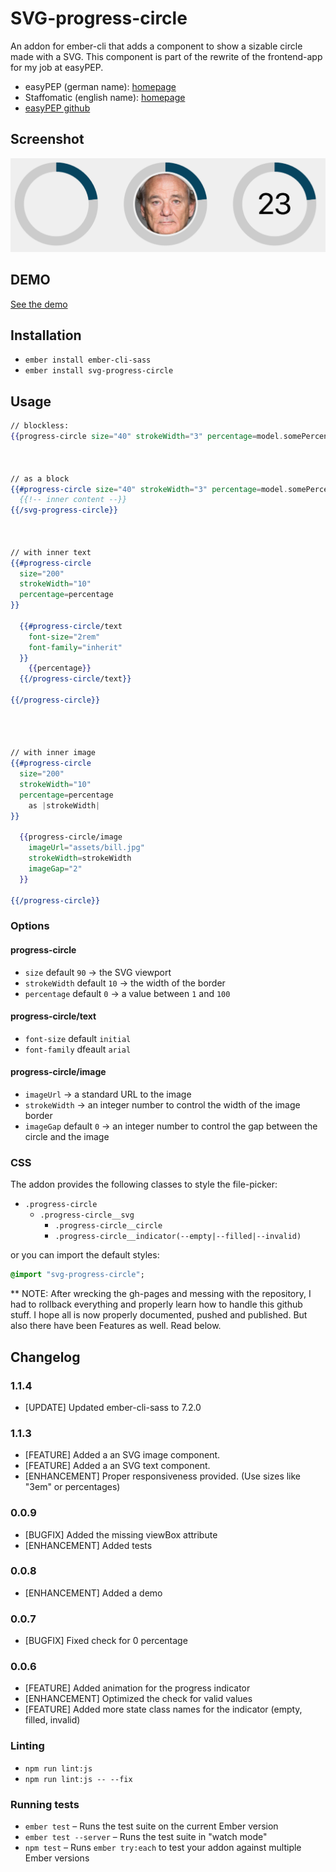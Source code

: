 # SVG-progress-circle

An addon for ember-cli that adds a component to show a sizable circle made with a SVG.
This component is part of the rewrite of the frontend-app for my job at easyPEP.

* easyPEP (german name): [homepage](https://easypep.de/de/)
* Staffomatic (english name): [homepage](https://staffomatic.com/en/)
* [easyPEP github](https://github.com/easyPEP)

## Screenshot
![Screenshot](preview.png)

## DEMO
[See the demo](https://gerritsommer.github.io/svg-progress-circle/)

Installation
------------------------------------------------------------------------------
* `ember install ember-cli-sass`
* `ember install svg-progress-circle`

## Usage

```handlebars
// blockless:
{{progress-circle size="40" strokeWidth="3" percentage=model.somePercentage}}



// as a block
{{#progress-circle size="40" strokeWidth="3" percentage=model.somePercentage}}
  {{!-- inner content --}}
{{/svg-progress-circle}}



// with inner text
{{#progress-circle
  size="200"
  strokeWidth="10"
  percentage=percentage
}}

  {{#progress-circle/text
    font-size="2rem"
    font-family="inherit"
  }}
    {{percentage}}
  {{/progress-circle/text}}

{{/progress-circle}}




// with inner image
{{#progress-circle
  size="200"
  strokeWidth="10"
  percentage=percentage
    as |strokeWidth|
}}

  {{progress-circle/image
    imageUrl="assets/bill.jpg"
    strokeWidth=strokeWidth
    imageGap="2"
  }}

{{/progress-circle}}
```
### Options

#### progress-circle
* `size` default `90` -> the SVG viewport
* `strokeWidth` default `10` -> the width of the border
* `percentage` default `0` -> a value between `1` and `100`

#### progress-circle/text
* `font-size` default `initial`
* `font-family` dfeault `arial`

#### progress-circle/image
* `imageUrl` -> a standard URL to the image
* `strokeWidth` -> an integer number to control the width of the image border
* `imageGap` default `0` -> an integer number to control the gap
                            between the circle and the image

### CSS

The addon provides the following classes to style the file-picker:

* `.progress-circle`
  * `.progress-circle__svg`
    * `.progress-circle__circle`
    * `.progress-circle__indicator(--empty|--filled|--invalid)`

or you can import the default styles:
```sass
@import "svg-progress-circle";
```
** NOTE:
After wrecking the gh-pages and messing with the repository,
I had to rollback everything and properly learn how to handle this github stuff.
I hope all is now properly documented, pushed and published.
But also there have been Features as well. Read below.

## Changelog

### 1.1.4
* [UPDATE]        Updated ember-cli-sass to 7.2.0

### 1.1.3
* [FEATURE]       Added a an SVG image component.
* [FEATURE]       Added a an SVG text component.
* [ENHANCEMENT]   Proper responsiveness provided. (Use sizes like "3em" or percentages)

### 0.0.9
* [BUGFIX]        Added the missing viewBox attribute
* [ENHANCEMENT]   Added tests

### 0.0.8
* [ENHANCEMENT]   Added a demo

### 0.0.7
* [BUGFIX]        Fixed check for 0 percentage

### 0.0.6
* [FEATURE]       Added animation for the progress indicator
* [ENHANCEMENT]   Optimized the check for valid values
* [FEATURE]       Added more state class names for the indicator (empty, filled, invalid)

### Linting
* `npm run lint:js`
* `npm run lint:js -- --fix`

### Running tests
* `ember test` – Runs the test suite on the current Ember version
* `ember test --server` – Runs the test suite in "watch mode"
* `npm test` – Runs `ember try:each` to test your addon against multiple Ember versions
